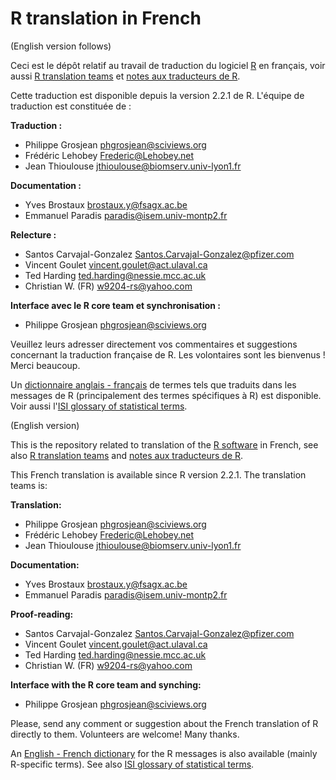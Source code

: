 # R translation in French

(English version follows)

Ceci est le dépôt relatif au travail de traduction du logiciel [R](https://www.r-project.org/) en français, voir aussi [R translation teams](https://developer.r-project.org/TranslationTeams.html) et [notes aux traducteurs de R](https://developer.r-project.org/TranslationTeams.html).

Cette traduction est disponible depuis la version 2.2.1 de R. L'équipe de traduction est constituée de :

**Traduction :**

- Philippe Grosjean <phgrosjean@sciviews.org>
- Frédéric Lehobey <Frederic@Lehobey.net>
- Jean Thioulouse <jthioulouse@biomserv.univ-lyon1.fr>

**Documentation :**

- Yves Brostaux <brostaux.y@fsagx.ac.be>
- Emmanuel Paradis <paradis@isem.univ-montp2.fr>

**Relecture :**

- Santos Carvajal-Gonzalez <Santos.Carvajal-Gonzalez@pfizer.com>
- Vincent Goulet <vincent.goulet@act.ulaval.ca>
- Ted Harding <ted.harding@nessie.mcc.ac.uk>
- Christian W. (FR) <w9204-rs@yahoo.com>

**Interface avec le R core team et synchronisation :**

- Philippe Grosjean <phgrosjean@sciviews.org>

Veuillez leurs adresser directement vos commentaires et suggestions
concernant la traduction française de R. Les volontaires sont les bienvenus !
Merci beaucoup.

Un [dictionnaire anglais - français](RFrenchDictionary.txt) de termes tels que traduits dans les messages de R (principalement des termes spécifiques à R) est disponible. Voir aussi l'[ISI glossary of statistical terms](https://www.isi-web.org/news-featured/160-isi-multilingual-glossary-of-statistical-terms-contacts-and-languages).


(English version)

This is the repository related to translation of the [R software](https://www.r-project.org/) in French, see also [R translation teams](https://developer.r-project.org/TranslationTeams.html) and [notes aux traducteurs de R](https://developer.r-project.org/TranslationTeams.html).

This French translation is available since R version 2.2.1. The translation teams is:

**Translation:**

- Philippe Grosjean <phgrosjean@sciviews.org>
- Frédéric Lehobey <Frederic@Lehobey.net>
- Jean Thioulouse <jthioulouse@biomserv.univ-lyon1.fr>

**Documentation:**

- Yves Brostaux <brostaux.y@fsagx.ac.be>
- Emmanuel Paradis <paradis@isem.univ-montp2.fr>

**Proof-reading:**

- Santos Carvajal-Gonzalez <Santos.Carvajal-Gonzalez@pfizer.com>
- Vincent Goulet <vincent.goulet@act.ulaval.ca>
- Ted Harding <ted.harding@nessie.mcc.ac.uk>
- Christian W. (FR) <w9204-rs@yahoo.com>

**Interface with the R core team and synching:**

- Philippe Grosjean <phgrosjean@sciviews.org>

Please, send any comment or suggestion about the French
translation of R directly to them. Volunteers are welcome! Many thanks.

An [English - French dictionary](RFrenchDictionary.txt) for the R messages is also available (mainly R-specific terms). See also [ISI glossary of statistical terms](https://www.isi-web.org/news-featured/160-isi-multilingual-glossary-of-statistical-terms-contacts-and-languages).
